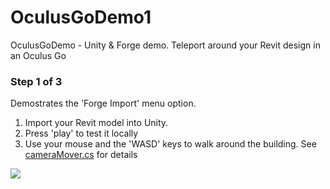 # OculusGoDemo1

OculusGoDemo - Unity &amp; Forge demo.  Teleport around your Revit design in an Oculus Go

### Step 1 of 3

Demostrates the 'Forge Import' menu option.

1. Import your Revit model into Unity.
2. Press 'play' to test it locally
3. Use your mouse and the 'WASD' keys to walk around the building. See [cameraMover.cs](https://github.com/wallabyway/OculusGoDemo1/blob/master/Assets/cameraMover.cs) for details




![](https://user-images.githubusercontent.com/440241/47749686-dee46200-dc4a-11e8-83c4-92646802bd58.png)